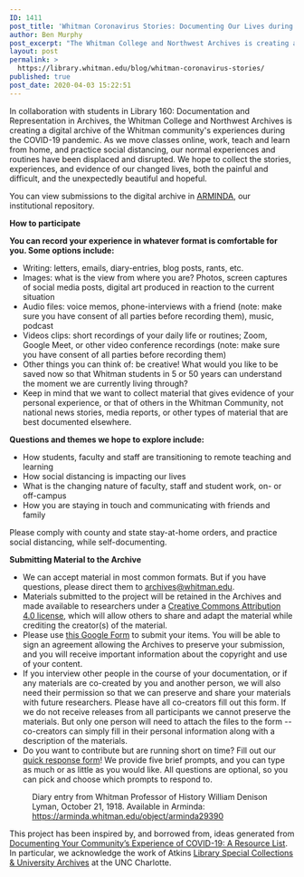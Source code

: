 ```yaml
---
ID: 1411
post_title: 'Whitman Coronavirus Stories: Documenting Our Lives during the COVID-19 Pandemic'
author: Ben Murphy
post_excerpt: "The Whitman College and Northwest Archives is creating a digital archive of the Whitman community's experiences during the COVID-19 pandemic..."
layout: post
permalink: >
  https://library.whitman.edu/blog/whitman-coronavirus-stories/
published: true
post_date: 2020-04-03 15:22:51
---
```

<!-- wp:paragraph -->
<p>In collaboration with students in Library 160: Documentation and Representation in Archives, the Whitman College and Northwest Archives is creating a digital archive of the Whitman community's experiences during the COVID-19 pandemic. As we move classes online, work, teach and learn from home, and practice social distancing, our normal experiences and routines have been displaced and disrupted. We hope to collect the stories, experiences, and evidence of our changed lives, both the painful and difficult, and the unexpectedly beautiful and hopeful.&nbsp;</p>
<!-- /wp:paragraph -->

<!-- wp:paragraph -->
<p>You can view submissions to the digital archive in <a href="https://arminda.whitman.edu/collections/whitman-college-coronavirus-stories-collection">ARMINDA</a>, our institutional repository.</p>
<!-- /wp:paragraph -->

<!-- wp:paragraph {"fontSize":"medium"} -->
<p class="has-medium-font-size"><strong>How to participate</strong></p>
<!-- /wp:paragraph -->

<!-- wp:paragraph -->
<p><strong>You can record your experience in whatever format is comfortable for you. Some options include:&nbsp;</strong></p>
<!-- /wp:paragraph -->

<!-- wp:list {"className":"normal-list"} -->
<ul class="normal-list"><li>Writing: letters, emails, diary-entries, blog posts, rants, etc.</li><li>Images: what is the view from where you are? Photos, screen captures of social media posts, digital art produced in reaction to the current situation</li><li>Audio files: voice memos, phone-interviews with a friend (note: make sure you have consent of all parties before recording them), music, podcast</li><li>Videos clips: short recordings of your daily life or routines; Zoom, Google Meet, or other video conference recordings (note: make sure you have consent of all parties before recording them)</li><li>Other things you can think of: be creative! What would you like to be saved now so that Whitman students in 5 or 50 years can understand the moment we are currently living through?&nbsp;</li><li>Keep in mind that we want to collect material that gives evidence of your personal experience, or that of others in the Whitman Community, not national news stories, media reports, or other types of material that are best documented elsewhere.</li></ul>
<!-- /wp:list -->

<!-- wp:paragraph -->
<p><strong>Questions and themes we hope to explore include:</strong></p>
<!-- /wp:paragraph -->

<!-- wp:list {"className":"normal-list"} -->
<ul class="normal-list"><li>How students, faculty and staff are transitioning to remote teaching and learning</li><li>How social distancing is impacting our lives</li><li>What is the changing nature of faculty, staff and student work, on- or off-campus</li><li>How you are staying in touch and communicating with friends and family</li></ul>
<!-- /wp:list -->

<!-- wp:paragraph -->
<p>Please comply with county and state stay-at-home orders, and practice social distancing, while self-documenting.&nbsp;</p>
<!-- /wp:paragraph -->

<!-- wp:paragraph {"fontSize":"medium"} -->
<p class="has-medium-font-size"><strong>Submitting Material to the Archive</strong></p>
<!-- /wp:paragraph -->

<!-- wp:list {"className":"normal-list"} -->
<ul class="normal-list"><li>We can accept material in most common formats. But if you have questions, please direct them to <a href="mailto:archives@whitman.edu">archives@whitman.edu</a>.</li><li>Materials submitted to the project will be retained in the Archives and made available to researchers under a <a href="https://creativecommons.org/licenses/by/4.0/">Creative Commons Attribution 4.0 license</a>, which will allow others to share and adapt the material while crediting the creator(s) of the material.</li><li>Please use <a rel="noreferrer noopener" aria-label="this Google Form [add link (opens in a new tab)" href="https://forms.gle/SgBhZKB2vZh2ZSWL8" target="_blank">this Google Form</a> to submit your items. You will be able to sign an agreement allowing the Archives to preserve your submission, and you will receive important information about the copyright and use of your content.</li><li>If you interview other people in the course of your documentation, or if any materials are co-created by you and another person, we will also need their permission so that we can preserve and share your materials with future researchers. Please have all co-creators fill out this form. If we do not receive releases from all participants we cannot preserve the materials. But only one person will need to attach the files to the form -- co-creators can simply fill in their personal information along with a description of the materials.</li><li>Do you want to contribute but are running short on time? Fill out our <a href="https://forms.gle/hnnFGEeCm9mJz6HN8">quick response form</a>! We provide five brief prompts, and you can type as much or as little as you would like. All questions are optional, so you can pick and choose which prompts to respond to.</li></ul>
<!-- /wp:list -->

<!-- wp:image {"align":"center","id":1423,"sizeSlug":"large"} -->
<div class="wp-block-image"><figure class="aligncenter size-large"><img src="https://library.whitman.edu/blog/wp-content/uploads/sites/4/2020/04/Lyman_1918-10-21.png" alt="" class="wp-image-1423" /><figcaption>Diary entry from Whitman Professor of History William Denison Lyman, October 21, 1918. Available in Arminda: <a href="https://arminda.whitman.edu/object/arminda29390">https://arminda.whitman.edu/object/arminda29390</a></figcaption></figure></div>
<!-- /wp:image -->

<!-- wp:paragraph -->
<p>This project has been inspired by, and borrowed from, ideas generated from <a href="https://docs.google.com/document/d/1OSYGg9o9MEuSAalYEOD8FZjKNJsnX07cKIkv4P6QiJk/edit?pli=1">Documenting Your Community’s Experience of COVID-19: A Resource List</a>. In particular, we acknowledge the work of Atkins <a href="https://library.uncc.edu/contribute-your-stories-covid-19-outbreak">Library Special Collections &amp; University Archives</a> at the UNC Charlotte.</p>
<!-- /wp:paragraph -->